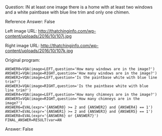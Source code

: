 Question: IN at least one image there is a home with at least two windows and a white paintbase with blue line trim and only one chimen.

Reference Answer: False

Left image URL: http://thatchinginfo.com/wp-content/uploads/2016/10/107j.jpg

Right image URL: http://thatchinginfo.com/wp-content/uploads/2016/10/107k.jpg

Original program:

```
ANSWER0=VQA(image=LEFT,question='How many windows are in the image?')
ANSWER1=VQA(image=RIGHT,question='How many windows are in the image?')
ANSWER2=VQA(image=LEFT,question='Is the paintbase white with blue line trim?')
ANSWER3=VQA(image=RIGHT,question='Is the paintbase white with blue line trim?')
ANSWER4=VQA(image=LEFT,question='How many chimneys are in the image?')
ANSWER5=VQA(image=RIGHT,question='How many chimneys are in the image?')
ANSWER6=EVAL(expr='{ANSWER0} >= 2 and {ANSWER2} and {ANSWER4} == 1')
ANSWER7=EVAL(expr='{ANSWER1} >= 2 and {ANSWER3} and {ANSWER5} == 1')
ANSWER8=EVAL(expr='{ANSWER6} or {ANSWER7}')
FINAL_ANSWER=RESULT(var=AN
```
Answer: False

